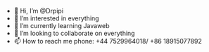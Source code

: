- 👋 Hi, I’m @Drpipi
- 👀 I’m interested in everything
- 🌱 I’m currently learning Javaweb
- 💞️ I’m looking to collaborate on everything
- 📫 How to reach me phone: +44 7529964018/ +86 18915077892

<!---
Drpipi/Drpipi is a ✨ special ✨ repository because its `README.md` (this file) appears on your GitHub profile.
You can click the Preview link to take a look at your changes.
--->
